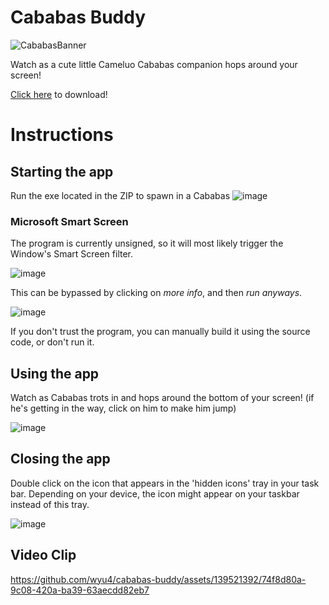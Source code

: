 # Cababas Buddy

![CababasBanner](https://github.com/wyu4/cababas-buddy/assets/139521392/58438ecb-53c6-47b3-8bed-9d24c8c131be)

Watch as a cute little Cameluo Cababas companion hops around your screen!

[Click here](https://github.com/wyu4/cababas-buddy/releases/download/v0.2.2-beta/CababasBuddy.zip) to download!

# Instructions
## Starting the app
Run the exe located in the ZIP to spawn in a Cababas
![image](https://github.com/wyu4/cababas-buddy/assets/139521392/0ff542e1-f227-4249-af96-96f7c9136fb8)

### Microsoft Smart Screen
The program is currently unsigned, so it will most likely trigger the Window's Smart Screen filter.

![image](https://github.com/wyu4/cababas-buddy/assets/139521392/a33d30fa-6798-4f37-9007-38f163d656f4)

This can be bypassed by clicking on *more info*, and then *run anyways*.

![image](https://github.com/wyu4/cababas-buddy/assets/139521392/7310deb2-4e2e-40d3-833a-eec328e81177)

If you don't trust the program, you can manually build it using the source code, or don't run it.

## Using the app
Watch as Cababas trots in and hops around the bottom of your screen! (if he's getting in the way, click on him to make him jump)

![image](https://github.com/wyu4/cababas-buddy/assets/139521392/3b66f08d-7642-4679-b178-9c6236ee8465)

## Closing the app
Double click on the icon that appears in the 'hidden icons' tray in your task bar. Depending on your device, the icon might appear on your taskbar instead of this tray.

![image](https://github.com/wyu4/cababas-buddy/assets/139521392/5c4cc5f9-3ee0-40ce-99f3-44843aeb73f9)

## Video Clip
https://github.com/wyu4/cababas-buddy/assets/139521392/74f8d80a-9c08-420a-ba39-63aecdd82eb7
